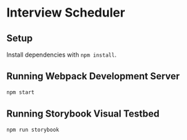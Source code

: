 # Interview Scheduler

## Setup

Install dependencies with `npm install`.

## Running Webpack Development Server

```sh
npm start
```

## Running Storybook Visual Testbed

```sh
npm run storybook
```
